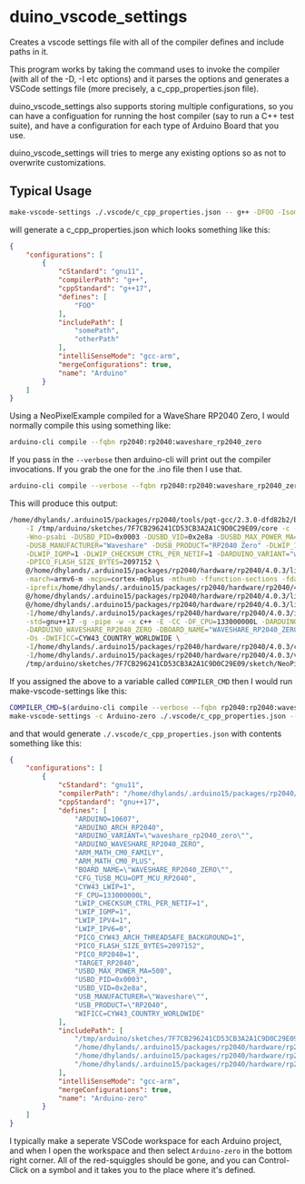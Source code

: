 # duino_vscode_settings

Creates a vscode settings file with all of the compiler defines and include paths in it.

This program works by taking the command uses to invoke the compiler (with all of the -D, -I etc
options) and it parses the options and generates a VSCode settings file (more precisely,
a c_cpp_properties.json file).

duino_vscode_settings also supports storing multiple configurations, so you can have a configuation
for running the host compiler (say to run a C++ test suite), and have a configuration for
each type of Arduino Board that you use.

duino_vscode_settings will tries to merge any existing options so as not to overwrite
customizations.

## Typical Usage

```bash
make-vscode-settings ./.vscode/c_cpp_properties.json -- g++ -DFOO -IsomePath -IotherPath
```
will generate a c_cpp_properties.json which looks something like this:
```json
{
    "configurations": [
        {
            "cStandard": "gnu11",
            "compilerPath": "g++",
            "cppStandard": "g++17",
            "defines": [
                "FOO"
            ],
            "includePath": [
                "somePath",
                "otherPath"
            ],
            "intelliSenseMode": "gcc-arm",
            "mergeConfigurations": true,
            "name": "Arduino"
        }
    ]
}
```

Using a NeoPixelExample compiled for a WaveShare RP2040 Zero, I would normally compile this using
something like:
```bash
arduino-cli compile --fqbn rp2040:rp2040:waveshare_rp2040_zero
```
If you pass in the `--verbose` then arduino-cli will print out the compiler invocations. If you
grab the one for the .ino file then I use that.

```bash
arduino-cli compile --verbose --fqbn rp2040:rp2040:waveshare_rp2040_zero 2>/dev/null | grep g++ | grep .ino.cpp | grep -v -- -lc | tail -1
```
This will produce this output:
```bash
/home/dhylands/.arduino15/packages/rp2040/tools/pqt-gcc/2.3.0-dfd82b2/bin/arm-none-eabi-g++ \
    -I /tmp/arduino/sketches/7F7CB296241CD53CB3A2A1C9D0C29E09/core -c -Werror=return-type \
    -Wno-psabi -DUSBD_PID=0x0003 -DUSBD_VID=0x2e8a -DUSBD_MAX_POWER_MA=500 \
    -DUSB_MANUFACTURER="Waveshare" -DUSB_PRODUCT="RP2040 Zero" -DLWIP_IPV6=0 -DLWIP_IPV4=1 \
    -DLWIP_IGMP=1 -DLWIP_CHECKSUM_CTRL_PER_NETIF=1 -DARDUINO_VARIANT="waveshare_rp2040_zero" \
    -DPICO_FLASH_SIZE_BYTES=2097152 \
    @/home/dhylands/.arduino15/packages/rp2040/hardware/rp2040/4.0.3/lib/rp2040/platform_def.txt \
    -march=armv6-m -mcpu=cortex-m0plus -mthumb -ffunction-sections -fdata-sections -fno-exceptions \
    -iprefix/home/dhylands/.arduino15/packages/rp2040/hardware/rp2040/4.0.3/ \
    @/home/dhylands/.arduino15/packages/rp2040/hardware/rp2040/4.0.3/lib/rp2040/platform_inc.txt \
    @/home/dhylands/.arduino15/packages/rp2040/hardware/rp2040/4.0.3/lib/core_inc.txt \
    -I/home/dhylands/.arduino15/packages/rp2040/hardware/rp2040/4.0.3/include -fno-rtti \
    -std=gnu++17 -g -pipe -w -x c++ -E -CC -DF_CPU=133000000L -DARDUINO=10607 \
    -DARDUINO_WAVESHARE_RP2040_ZERO -DBOARD_NAME="WAVESHARE_RP2040_ZERO" -DARDUINO_ARCH_RP2040 \
    -Os -DWIFICC=CYW43_COUNTRY_WORLDWIDE \
    -I/home/dhylands/.arduino15/packages/rp2040/hardware/rp2040/4.0.3/cores/rp2040 \
    -I/home/dhylands/.arduino15/packages/rp2040/hardware/rp2040/4.0.3/variants/waveshare_rp2040_zero \
    /tmp/arduino/sketches/7F7CB296241CD53CB3A2A1C9D0C29E09/sketch/NeoPixelExample.ino.cpp -o /dev/null
```
If you assigned the above to a variable called `COMPILER_CMD` then I would run make-vscode-settings
like this:
```bash
COMPILER_CMD=$(arduino-cli compile --verbose --fqbn rp2040:rp2040:waveshare_rp2040_zero 2>/dev/null | grep g++ | grep .ino.cpp | grep -v -- -lc | tail -1)
make-vscode-settings -c Arduino-zero ./.vscode/c_cpp_properties.json -- ${COMPILER_CMD}
```
and that would generate `./.vscode/c_cpp_properties.json` with contents something like this:
```json
{
    "configurations": [
        {
            "cStandard": "gnu11",
            "compilerPath": "/home/dhylands/.arduino15/packages/rp2040/tools/pqt-gcc/2.3.0-dfd82b2/bin/arm-none-eabi-g++",
            "cppStandard": "gnu++17",
            "defines": [
                "ARDUINO=10607",
                "ARDUINO_ARCH_RP2040",
                "ARDUINO_VARIANT=\"waveshare_rp2040_zero\"",
                "ARDUINO_WAVESHARE_RP2040_ZERO",
                "ARM_MATH_CM0_FAMILY",
                "ARM_MATH_CM0_PLUS",
                "BOARD_NAME=\"WAVESHARE_RP2040_ZERO\"",
                "CFG_TUSB_MCU=OPT_MCU_RP2040",
                "CYW43_LWIP=1",
                "F_CPU=133000000L",
                "LWIP_CHECKSUM_CTRL_PER_NETIF=1",
                "LWIP_IGMP=1",
                "LWIP_IPV4=1",
                "LWIP_IPV6=0",
                "PICO_CYW43_ARCH_THREADSAFE_BACKGROUND=1",
                "PICO_FLASH_SIZE_BYTES=2097152",
                "PICO_RP2040=1",
                "TARGET_RP2040",
                "USBD_MAX_POWER_MA=500",
                "USBD_PID=0x0003",
                "USBD_VID=0x2e8a",
                "USB_MANUFACTURER=\"Waveshare\"",
                "USB_PRODUCT=\"RP2040",
                "WIFICC=CYW43_COUNTRY_WORLDWIDE"
            ],
            "includePath": [
                "/tmp/arduino/sketches/7F7CB296241CD53CB3A2A1C9D0C29E09/core",
                "/home/dhylands/.arduino15/packages/rp2040/hardware/rp2040/4.0.3/include",
                "/home/dhylands/.arduino15/packages/rp2040/hardware/rp2040/4.0.3/cores/rp2040",
                "/home/dhylands/.arduino15/packages/rp2040/hardware/rp2040/4.0.3/variants/waveshare_rp2040_zero"
            ],
            "intelliSenseMode": "gcc-arm",
            "mergeConfigurations": true,
            "name": "Arduino-zero"
        }
    ]
}
```
 I typically make a seperate VSCode workspace for each Arduino project, and when I open the
 workspace and then select `Arduino-zero` in the bottom right corner. All of the red-squiggles
 should be gone, and you can Control-Click on a symbol and it takes you to the place where
 it's defined.
